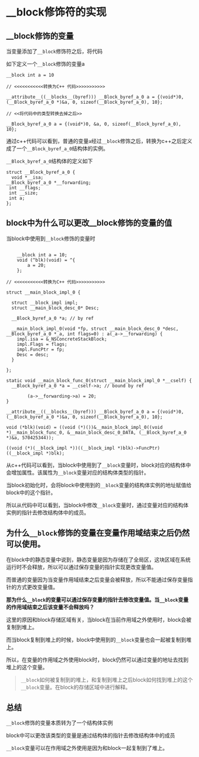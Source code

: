 # __block修饰符的实现

## __block修饰的变量

当变量添加了`__block`修饰符之后，将代码

如下定义一个`__block`修饰的变量a
```
__block int a = 10

// <<<<<<<<<<<转换为C++ 代码>>>>>>>>>>>

__attribute__((__blocks__(byref))) __Block_byref_a_0 a = {(void*)0,(__Block_byref_a_0 *)&a, 0, sizeof(__Block_byref_a_0), 10};

// <<将代码中的类型转换去掉之后>>

__Block_byref_a_0 a = {(void*)0, &a, 0, sizeof(__Block_byref_a_0), 10};
```

通过c++代码可以看到，普通的变量`a`经过`__block`修饰之后，转换为c++之后定义成了一个`__Block_byref_a_0`结构体的实例。

`__Block_byref_a_0`结构体的定义如下

```
struct __Block_byref_a_0 {
  void *__isa;
__Block_byref_a_0 *__forwarding;
 int __flags;
 int __size;
 int a;
};
```

## block中为什么可以更改__block修饰的变量的值

当block中使用到`__block`修饰的变量时

```

    __block int a = 10;
    void (^blk)(void) = ^{
        a = 20;
    };
    
// <<<<<<<<<<<转换为C++ 代码>>>>>>>>>>> 

struct __main_block_impl_0 {
  
  struct __block_impl impl;
  struct __main_block_desc_0* Desc;

  __Block_byref_a_0 *a; // by ref
    
  __main_block_impl_0(void *fp, struct __main_block_desc_0 *desc, __Block_byref_a_0 *_a, int flags=0) : a(_a->__forwarding) {
    impl.isa = &_NSConcreteStackBlock;
    impl.Flags = flags;
    impl.FuncPtr = fp;
    Desc = desc;
  }
    
};

static void __main_block_func_0(struct __main_block_impl_0 *__cself) {
  __Block_byref_a_0 *a = __cself->a; // bound by ref

        (a->__forwarding->a) = 20;
}

__attribute__((__blocks__(byref))) __Block_byref_a_0 a = {(void*)0,(__Block_byref_a_0 *)&a, 0, sizeof(__Block_byref_a_0), 10};

void (*blk)(void) = ((void (*)())&__main_block_impl_0((void *)__main_block_func_0, &__main_block_desc_0_DATA, (__Block_byref_a_0 *)&a, 570425344));

((void (*)(__block_impl *))((__block_impl *)blk)->FuncPtr)((__block_impl *)blk);

```

从c++代码可以看到，当block中使用到了`__block`变量时，block对应的结构体中会增加属性。该属性为`__block`变量对应的结构体类型的指针。

当block初始化时，会将block中使用到的`__block`变量的结构体实例的地址赋值给block中的这个指针。

所以从代码中可以看到，当block中修改`__block`变量时，通过变量对应的结构体实例的指针去修改结构体中的成员。

## 为什么`__block`修饰的变量在变量作用域结束之后仍然可以使用。

在block中的静态变量中说到，静态变量是因为存储在了全局区，这块区域在系统运行时不会释放，所以可以通过保存变量的指针实现更改变量值。

而普通的变量因为当变量作用域结束之后变量会被释放，所以不能通过保存变量指针的方式更改变量值。

**那为什么`__block`的变量可以通过保存变量的指针去修改变量值。当`__block`变量的作用域结束之后该变量不会释放吗？**

这里的原因和block存储区域有关，当block在当前作用域之外使用时，block会被复制到堆上。

而当block复制到堆上的时候，block中使用到的`__block`变量也会一起被复制到堆上。

所以，在变量的作用域之外使用block时，block仍然可以通过变量的地址去找到堆上的这个变量。

> `__block`如何被复制到的堆上，和复制到堆上之后block如何找到堆上的这个`__block`变量。在block的存储区域中进行解释。

## 总结

`__block`修饰的变量本质转为了一个结构体实例

block中可以更改该类型的变量是通过结构体的指针去修改结构体中的成员

`__block`变量可以在作用域之外使用是因为和block一起复制到了堆上。

